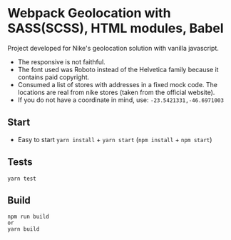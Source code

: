 # Webpack Geolocation with SASS(SCSS), HTML modules, Babel

Project developed for Nike's geolocation solution with vanilla javascript.

- The responsive is not faithful.
- The font used was Roboto instead of the Helvetica family because it contains paid copyright.
- Consumed a list of stores with addresses in a fixed mock code. The locations are real from nike stores (taken from the official website).
- If you do not have a coordinate in mind, use: `-23.5421331,-46.6971003`


## Start
* Easy to start `yarn install` + `yarn start` (`npm install` + `npm start`)

## Tests
`yarn test`

## Build
```
npm run build
or
yarn build
```


